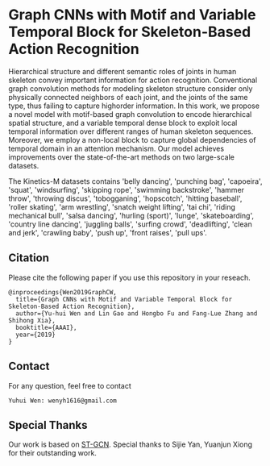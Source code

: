 # Graph CNNs with Motif and Variable Temporal Block for Skeleton-Based Action Recognition

Hierarchical structure and different semantic roles of joints in human skeleton convey important information for action recognition. Conventional graph convolution methods for modeling skeleton structure consider only physically connected neighbors of each joint, and the joints of the same type, thus failing to capture highorder information. In this work, we propose a novel model with motif-based graph convolution to encode hierarchical spatial structure, and a variable temporal dense block to exploit local temporal information over different ranges of human skeleton sequences. Moreover, we employ a non-local block to capture global dependencies of temporal domain in an attention mechanism. Our model achieves improvements over the state-of-the-art methods on two large-scale datasets.

The Kinetics-M datasets contains 'belly dancing', 'punching bag', 'capoeira', 'squat', 'windsurfing', 'skipping rope', 'swimming backstroke', 'hammer throw', 'throwing discus', 'tobogganing', 'hopscotch',
               'hitting baseball', 'roller skating', 'arm wrestling', 'snatch weight lifting', 'tai chi', 'riding mechanical bull', 'salsa dancing', 'hurling (sport)', 'lunge',
               'skateboarding', 'country line dancing', 'juggling balls', 'surfing crowd', 'deadlifting', 'clean and jerk', 'crawling baby', 'push up', 'front raises', 'pull ups'. 
## Citation
Please cite the following paper if you use this repository in your reseach.
```
@inproceedings{Wen2019GraphCW,
  title={Graph CNNs with Motif and Variable Temporal Block for Skeleton-Based Action Recognition},
  author={Yu-hui Wen and Lin Gao and Hongbo Fu and Fang-Lue Zhang and Shihong Xia},
  booktitle={AAAI},
  year={2019}
}
```

## Contact
For any question, feel free to contact
```
Yuhui Wen: wenyh1616@gmail.com
```

## Special Thanks
Our work is based on [ST-GCN](https://github.com/yysijie/st-gcn). Special thanks to Sijie Yan, Yuanjun Xiong for their outstanding work.
